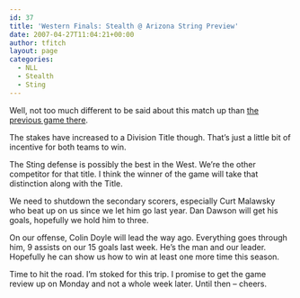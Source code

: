 ```yaml
---
id: 37
title: 'Western Finals: Stealth @ Arizona String Preview'
date: 2007-04-27T11:04:21+00:00
author: tfitch
layout: page
categories:
  - NLL
  - Stealth
  - Sting
---
```

Well, not too much different to be said about this match up than <a href="http://thestealthdragon.com/stealth-arizona-sting-review/" target="_new" rel="noopener noreferrer">the previous game there</a>.

The stakes have increased to a Division Title though. That&#8217;s just a little bit of incentive for both teams to win.

The Sting defense is possibly the best in the West. We&#8217;re the other competitor for that title. I think the winner of the game will take that distinction along with the Title.

We need to shutdown the secondary scorers, especially Curt Malawsky who beat up on us since we let him go last year. Dan Dawson will get his goals, hopefully we hold him to three.

On our offense, Colin Doyle will lead the way ago. Everything goes through him, 9 assists on our 15 goals last week. He&#8217;s the man and our leader. Hopefully he can show us how to win at least one more time this season.

Time to hit the road. I&#8217;m stoked for this trip. I promise to get the game review up on Monday and not a whole week later. Until then &#8211; cheers.
